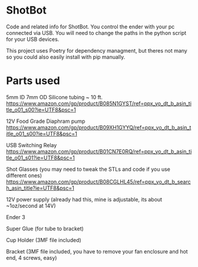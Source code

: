 # ShotBot
Code and related info for ShotBot. 
You control the ender with your pc connected via USB. 
You will need to change the paths in the python script for your USB devices. 

This project uses Poetry for dependency managment, but theres not many so you could also easily install with pip 
manually.  

# Parts used

5mm ID 7mm OD Silicone tubing ~ 10 ft. 
https://www.amazon.com/gp/product/B085N1GYST/ref=ppx_yo_dt_b_asin_title_o01_s00?ie=UTF8&psc=1

12V Food Grade Diaphram pump
https://www.amazon.com/gp/product/B09XH1GYYQ/ref=ppx_yo_dt_b_asin_title_o01_s00?ie=UTF8&psc=1

USB Switching Relay
https://www.amazon.com/gp/product/B01CN7E0RQ/ref=ppx_yo_dt_b_asin_title_o01_s01?ie=UTF8&psc=1

Shot Glasses (you may need to tweak the STLs and code if you use different ones)
https://www.amazon.com/gp/product/B08CGLHL45/ref=ppx_yo_dt_b_search_asin_title?ie=UTF8&psc=1

12V power supply (already had this, mine is adjustable, its about ~1oz/second at 14V)

Ender 3

Super Glue (for tube to bracket)

Cup Holder (3MF file included)

Bracket (3MF file included, you have to remove your fan enclosure and hot end, 4 screws, easy)
